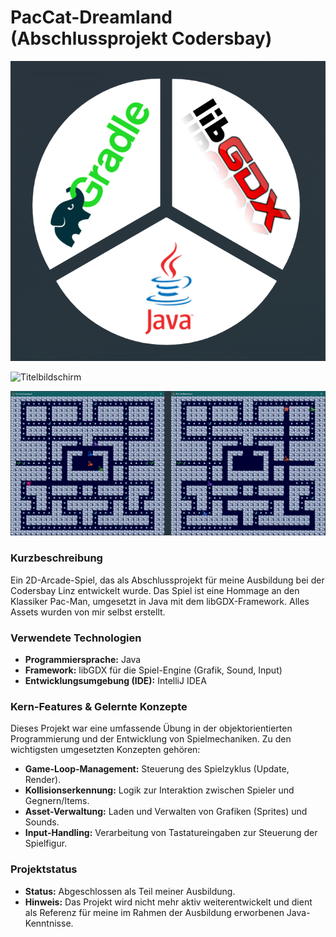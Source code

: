 # PacCat-Dreamland (Abschlussprojekt Codersbay)

![Logo der verwendenten Technologien](https://github.com/Vhreya/PacCat-Dreamland/blob/main/Screenshot%202025-08-06%20143042.png?raw=true)

![Titelbildschirm](LINK_ZUM_LOGO_ODER_DEINEM_ALTEN_SCREENSHOT)

![Ingame Screenshot](https://github.com/Vhreya/PacCat-Dreamland/blob/main/Screenshot%202025-08-06%20143056.png?raw=true)

### Kurzbeschreibung

Ein 2D-Arcade-Spiel, das als Abschlussprojekt für meine Ausbildung bei der Codersbay Linz entwickelt wurde. Das Spiel ist eine Hommage an den Klassiker Pac-Man, umgesetzt in Java mit dem libGDX-Framework.
Alles Assets wurden von mir selbst erstellt.

### Verwendete Technologien

*   **Programmiersprache:** Java
*   **Framework:** libGDX für die Spiel-Engine (Grafik, Sound, Input)
*   **Entwicklungsumgebung (IDE):** IntelliJ IDEA

### Kern-Features & Gelernte Konzepte

Dieses Projekt war eine umfassende Übung in der objektorientierten Programmierung und der Entwicklung von Spielmechaniken. Zu den wichtigsten umgesetzten Konzepten gehören:

*   **Game-Loop-Management:** Steuerung des Spielzyklus (Update, Render).
*   **Kollisionserkennung:** Logik zur Interaktion zwischen Spieler und Gegnern/Items.
*   **Asset-Verwaltung:** Laden und Verwalten von Grafiken (Sprites) und Sounds.
*   **Input-Handling:** Verarbeitung von Tastatureingaben zur Steuerung der Spielfigur.

### Projektstatus

*   **Status:** Abgeschlossen als Teil meiner Ausbildung.
*   **Hinweis:** Das Projekt wird nicht mehr aktiv weiterentwickelt und dient als Referenz für meine im Rahmen der Ausbildung erworbenen Java-Kenntnisse.
